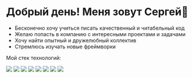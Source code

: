 # Добрый день! Меня зовут Сергей👋

* Бесконечно хочу учиться писать качественный и читабельный код
* Желаю попасть в компанию с интересными проектами и задачами
* Хочу найти опытный и дружелюбный коллектив
* Стремлюсь изучать новые фреймворки

 Мой стек технологий:

<img src="https://cdn1.iconfinder.com/data/icons/logotypes/32/badge-html-5-48.png" /> <img src="https://cdn1.iconfinder.com/data/icons/logotypes/32/badge-css-3-48.png" /> <img src="https://cdn2.iconfinder.com/data/icons/designer-skills/128/code-programming-javascript-software-develop-command-language-48.png" /> <img src="https://cdn0.iconfinder.com/data/icons/logos-brands-in-colors/128/react_color-48.png" /> <img src="https://cdn4.iconfinder.com/data/icons/logos-and-brands/512/141_Git_logo_logos-48.png" /> <img src="https://cdn1.iconfinder.com/data/icons/carbon-design-system-vol-3/32/database--mongodb-48.png" /> <img src="https://cdn0.iconfinder.com/data/icons/long-shadow-web-icons/512/nodejs-48.png" /> <img src="https://cdn.icon-icons.com/icons2/2699/PNG/48/expressjs_logo_icon_169185.png" />

<!--
**SergeyVorobyov31/SergeyVorobyov31** is a ✨ _special_ ✨ repository because its `README.md` (this file) appears on your GitHub profile.

Here are some ideas to get you started:

- 🔭 I’m currently working on ...
- 🌱 I’m currently learning ...
- 👯 I’m looking to collaborate on ...
- 🤔 I’m looking for help with ...
- 💬 Ask me about ...
- 📫 How to reach me: ...
- 😄 Pronouns: ...
- ⚡ Fun fact: ...
-->
